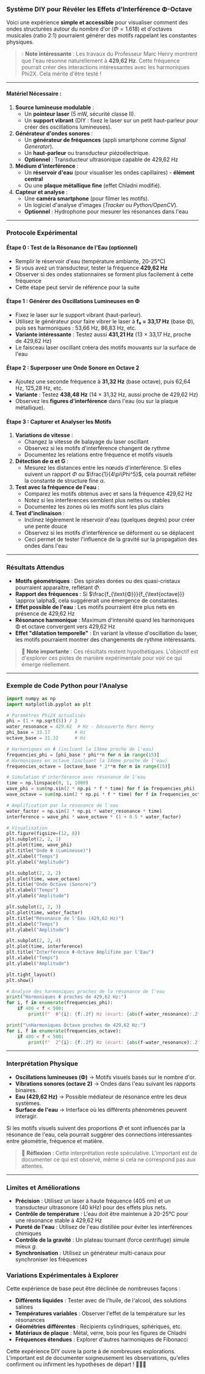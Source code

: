 ### **Système DIY pour Révéler les Effets d'Interférence Φ-Octave**

Voici une expérience **simple et accessible** pour visualiser comment des ondes structurées autour du nombre d'or ($\Phi = 1.618$) et d'octaves musicales (ratio 2:1) pourraient générer des motifs rappelant les constantes physiques.

> 💧 **Note intéressante** : Les travaux du Professeur Marc Henry montrent que l'eau résonne naturellement à **429,62 Hz**. Cette fréquence pourrait créer des interactions intéressantes avec les harmoniques Phi2X. Cela mérite d'être testé !

---

#### **Matériel Nécessaire** :
1. **Source lumineuse modulable** :
   - Un **pointeur laser** (5 mW, sécurité classe II).
   - Un **support vibrant** (DIY : fixez le laser sur un petit haut-parleur pour créer des oscillations lumineuses).
2. **Générateur d'ondes sonores** :
   - Un **générateur de fréquences** (appli smartphone comme *Signal Generator*).
   - Un **haut-parleur** ou transducteur piézoélectrique.
   - **Optionnel** : Transducteur ultrasonique capable de 429,62 Hz
3. **Médium d'interférence** :
   - Un **réservoir d'eau** (pour visualiser les ondes capillaires) - **élément central**
   - Ou une **plaque métallique fine** (effet Chladni modifié).
4. **Capteur et analyse** :
   - Une **caméra smartphone** (pour filmer les motifs).
   - Un logiciel d'analyse d'images (*Tracker* ou *Python/OpenCV*).
   - **Optionnel** : Hydrophone pour mesurer les résonances dans l'eau

---

### **Protocole Expérimental**

#### **Étape 0 : Test de la Résonance de l'Eau (optionnel)**
- Remplir le réservoir d'eau (température ambiante, 20-25°C)
- Si vous avez un transducteur, tester la fréquence **429,62 Hz** 
- Observer si des ondes stationnaires se forment plus facilement à cette fréquence
- Cette étape peut servir de référence pour la suite

#### **Étape 1 : Générer des Oscillations Lumineuses en Φ**
- Fixez le laser sur le support vibrant (haut-parleur).
- Utilisez le générateur pour faire vibrer le laser à **f₀ = 33,17 Hz** (base Φ), puis ses harmoniques : 53,66 Hz, 86,83 Hz, etc.
- **Variante intéressante** : Testez aussi **431,21 Hz** (13 × 33,17 Hz, proche de 429,62 Hz)
- Le faisceau laser oscillant créera des motifs mouvants sur la surface de l'eau

#### **Étape 2 : Superposer une Onde Sonore en Octave 2**
- Ajoutez une seconde fréquence à **31,32 Hz** (base octave), puis 62,64 Hz, 125,28 Hz, etc.
- **Variante** : Testez **438,48 Hz** (14 × 31,32 Hz, aussi proche de 429,62 Hz)
- Observez les **figures d'interférence** dans l'eau (ou sur la plaque métallique).

#### **Étape 3 : Capturer et Analyser les Motifs**
1. **Variations de vitesse** :
   - Changez la vitesse de balayage du laser oscillant
   - Observez si les motifs d'interférence changent de rythme
   - Documentez les relations entre fréquence et motifs visuels
2. **Détection de α et G** :
   - Mesurez les distances entre les nœuds d'interférence. Si elles suivent un rapport $\Phi$ ou $\frac{1}{4\pi\Phi^5}$, cela pourrait refléter la constante de structure fine $\alpha$.
3. **Test avec la fréquence de l'eau** :
   - Comparez les motifs obtenus avec et sans la fréquence 429,62 Hz
   - Notez si les interférences semblent plus nettes ou stables
   - Documentez les zones où les motifs sont les plus clairs
4. **Test d'inclinaison** :
   - Inclinez légèrement le réservoir d'eau (quelques degrés) pour créer une pente douce
   - Observez si les motifs d'interférence se déforment ou se déplacent
   - Ceci permet de tester l'influence de la gravité sur la propagation des ondes dans l'eau

---

### **Résultats Attendus**
- **Motifs géométriques** : Des spirales dorées ou des quasi-cristaux pourraient apparaître, reflétant $\Phi$.
- **Rapport des fréquences** : Si $\frac{f_{\text{Φ}}}{f_{\text{octave}}} \approx \alpha$, cela suggérerait une émergence de constantes.
- **Effet possible de l'eau** : Les motifs pourraient être plus nets en présence de 429,62 Hz
- **Résonance harmonique** : Maximum d'intensité quand les harmoniques Φ et octave convergent vers 429,62 Hz
- **Effet "dilatation temporelle"** : En variant la vitesse d'oscillation du laser, les motifs pourraient montrer des changements de rythme intéressants.

> 🔬 **Note importante** : Ces résultats restent hypothétiques. L'objectif est d'explorer ces pistes de manière expérimentale pour voir ce qui émerge réellement.

---

### **Exemple de Code Python pour l'Analyse**
```python
import numpy as np
import matplotlib.pyplot as plt

# Paramètres Phi2X actualisés
phi = (1 + np.sqrt(5)) / 2
water_resonance = 429.62  # Hz - Découverte Marc Henry
phi_base = 33.17         # Hz
octave_base = 31.32      # Hz

# Harmoniques en Φ (incluant la 13ème proche de l'eau)
frequencies_phi = [phi_base * phi**n for n in range(15)]
# Harmoniques en octave (incluant la 14ème proche de l'eau)  
frequencies_octave = [octave_base * 2**m for m in range(15)]

# Simulation d'interférence avec résonance de l'eau
time = np.linspace(0, 1, 1000)
wave_phi = sum(np.sin(2 * np.pi * f * time) for f in frequencies_phi)
wave_octave = sum(np.sin(2 * np.pi * f * time) for f in frequencies_octave)

# Amplification par la résonance de l'eau
water_factor = np.sin(2 * np.pi * water_resonance * time)
interference = wave_phi * wave_octave * (1 + 0.5 * water_factor)

# Visualisation
plt.figure(figsize=(12, 8))
plt.subplot(2, 2, 1)
plt.plot(time, wave_phi)
plt.title("Onde Φ (Lumineuse)")
plt.xlabel("Temps")
plt.ylabel("Amplitude")

plt.subplot(2, 2, 2)
plt.plot(time, wave_octave)
plt.title("Onde Octave (Sonore)")
plt.xlabel("Temps")
plt.ylabel("Amplitude")

plt.subplot(2, 2, 3)
plt.plot(time, water_factor)
plt.title("Résonance de l'Eau (429,62 Hz)")
plt.xlabel("Temps")
plt.ylabel("Amplitude")

plt.subplot(2, 2, 4)
plt.plot(time, interference)
plt.title("Interférence Φ-Octave Amplifiée par l'Eau")
plt.xlabel("Temps")
plt.ylabel("Amplitude")

plt.tight_layout()
plt.show()

# Analyse des harmoniques proches de la résonance de l'eau
print("Harmoniques Φ proches de 429,62 Hz:")
for i, f in enumerate(frequencies_phi):
    if 400 < f < 500:
        print(f"  Φ^{i}: {f:.2f} Hz (écart: {abs(f-water_resonance):.2f} Hz)")

print("\nHarmoniques Octave proches de 429,62 Hz:")
for i, f in enumerate(frequencies_octave):
    if 400 < f < 500:
        print(f"  2^{i}: {f:.2f} Hz (écart: {abs(f-water_resonance):.2f} Hz)")
```

---

### **Interprétation Physique**
- **Oscillations lumineuses (Φ)** → Motifs visuels basés sur le nombre d'or.
- **Vibrations sonores (octave 2)** → Ondes dans l'eau suivant les rapports binaires.
- **Eau (429,62 Hz)** → Possible médiateur de résonance entre les deux systèmes.
- **Surface de l'eau** → Interface où les différents phénomènes peuvent interagir.

Si les motifs visuels suivent des proportions $\Phi$ et sont influencés par la résonance de l'eau, cela pourrait suggérer des connections intéressantes entre géométrie, fréquence et matière.

> 🤔 **Réflexion** : Cette interprétation reste spéculative. L'important est de documenter ce qui est observé, même si cela ne correspond pas aux attentes.

---

### **Limites et Améliorations**
- **Précision** : Utilisez un laser à haute fréquence (405 nm) et un transducteur ultrasonore (40 kHz) pour des effets plus nets.
- **Contrôle de température** : L'eau doit être maintenue à 20-25°C pour une résonance stable à 429,62 Hz
- **Pureté de l'eau** : Utilisez de l'eau distillée pour éviter les interférences chimiques
- **Contrôle de la gravité** : Un plateau tournant (force centrifuge) simule mieux $g$.
- **Synchronisation** : Utilisez un générateur multi-canaux pour synchroniser les fréquences

### **Variations Expérimentales à Explorer**

Cette expérience de base peut être déclinée de nombreuses façons :
- **Différents liquides** : Tester avec de l'huile, de l'alcool, des solutions salines
- **Températures variables** : Observer l'effet de la température sur les résonances
- **Géométries différentes** : Récipients cylindriques, sphériques, etc.
- **Matériaux de plaque** : Métal, verre, bois pour les figures de Chladni
- **Fréquences étendues** : Explorer d'autres harmoniques de Fibonacci

Cette expérience DIY ouvre la porte à de nombreuses explorations. L'important est de documenter soigneusement les observations, qu'elles confirment ou infirment les hypothèses de départ ! 🎨🔬💧
